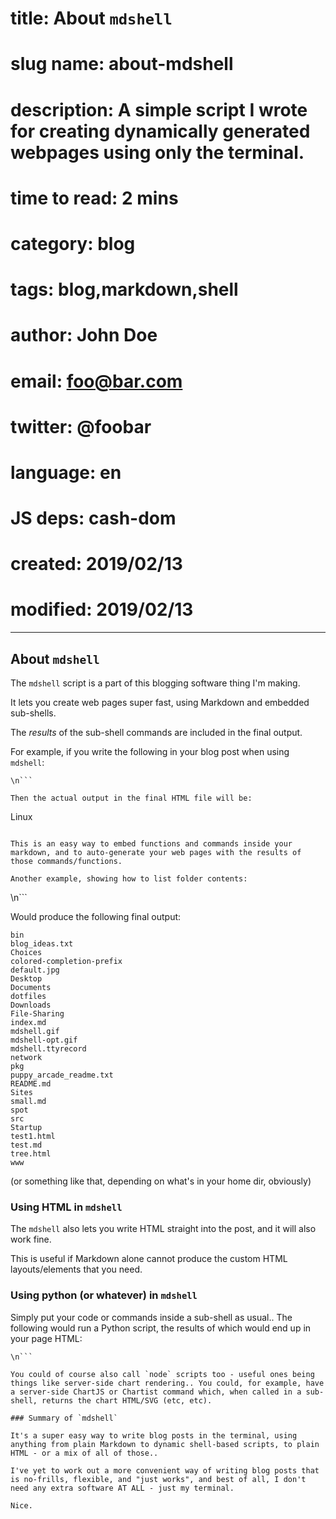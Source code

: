 # title:        About `mdshell`
# slug name:    about-mdshell
# description:  A simple script I wrote for creating dynamically generated webpages using only the terminal.
# time to read: 2 mins
# category:     blog
# tags:         blog,markdown,shell
# author:       John Doe
# email:        foo@bar.com
# twitter:      @foobar
# language:     en
# JS deps:      cash-dom 
# created:      2019/02/13
# modified:     2019/02/13

---
## About `mdshell`

The `mdshell` script is a part of this blogging software thing I'm making.

It lets you create web pages super fast, using Markdown and embedded sub-shells.

The *results* of the sub-shell commands are included in the final output.

For example, if you write the following in your blog post when using `mdshell`:

```
\n```

Then the actual output in the final HTML file will be:

```
Linux
```

This is an easy way to embed functions and commands inside your markdown, and to auto-generate your web pages with the results of those commands/functions.

Another example, showing how to list folder contents:

```
\n```

Would produce the following final output:

```
bin
blog_ideas.txt
Choices
colored-completion-prefix
default.jpg
Desktop
Documents
dotfiles
Downloads
File-Sharing
index.md
mdshell.gif
mdshell-opt.gif
mdshell.ttyrecord
network
pkg
puppy_arcade_readme.txt
README.md
Sites
small.md
spot
src
Startup
test1.html
test.md
tree.html
www
```

(or something like that, depending on what's in your home dir, obviously)

### Using HTML in `mdshell`

The `mdshell` also lets you write HTML straight into the post, and it will also work fine.

This is useful if Markdown alone cannot produce the custom HTML layouts/elements that you need.

### Using python (or whatever) in `mdshell`

Simply put your code or commands inside a sub-shell as usual.. The following would run a Python script, the results of which would end up in your page HTML:

```
\n```

You could of course also call `node` scripts too - useful ones being things like server-side chart rendering.. You could, for example, have a server-side ChartJS or Chartist command which, when called in a sub-shell, returns the chart HTML/SVG (etc, etc).

### Summary of `mdshell`

It's a super easy way to write blog posts in the terminal, using anything from plain Markdown to dynamic shell-based scripts, to plain HTML - or a mix of all of those..

I've yet to work out a more convenient way of writing blog posts that is no-frills, flexible, and "just works", and best of all, I don't need any extra software AT ALL - just my terminal.

Nice.


